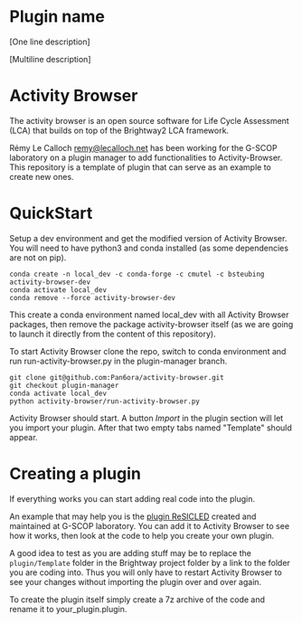 # Plugin name

[One line description]

[Multiline description]

# Activity Browser

The activity browser is an open source software for Life Cycle Assessment (LCA) that builds on top of the Brightway2 LCA framework.

Rémy Le Calloch <remy@lecalloch.net> has been working for the G-SCOP laboratory on a plugin manager to add functionalities to Activity-Browser. This repository is a template of plugin that can serve as an example to create new ones.

# QuickStart

Setup a dev environment and get the modified version of Activity Browser. You will need to have python3 and conda installed (as some dependencies are not on pip).

```
conda create -n local_dev -c conda-forge -c cmutel -c bsteubing activity-browser-dev
conda activate local_dev
conda remove --force activity-browser-dev
```

This create a conda environment named local_dev with all Activity Browser packages, then remove the package activity-browser itself (as we are going to launch it directly from the content of this repository).

To start Activity Browser clone the repo, switch to conda environment and run run-activity-browser.py in the plugin-manager branch.

```
git clone git@github.com:Pan6ora/activity-browser.git
git checkout plugin-manager
conda activate local_dev
python activity-browser/run-activity-browser.py
```

Activity Browser should start. A button _Import_ in the plugin section will let you import your plugin. After that two empty tabs named "Template" should appear.

# Creating a plugin

If everything works you can start adding real code into the plugin.

An example that may help you is the [plugin ReSICLED](https://espaces-collaboratifs.grenet.fr/share/s/2WXIRzOyQX6rPBc1g8peJw) created and maintained at G-SCOP laboratory. You can add it to Activity Browser to see how it works, then look at the code to help you create your own plugin.

A good idea to test as you are adding stuff may be to replace the `plugin/Template` folder in the Brightway project folder by a link to the folder you are coding into. Thus you will only have to restart Activity Browser to see your changes without importing the plugin over and over again.

To create the plugin itself simply create a 7z archive of the code and rename it to your_plugin.plugin.


